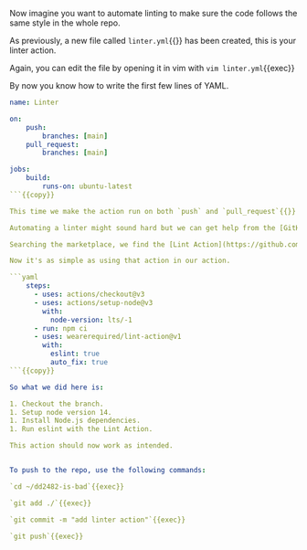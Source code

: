 Now imagine you want to automate linting to make sure the code follows the same style in the whole repo.

As previously, a new file called `linter.yml`{{}} has been created, this is your linter action.

Again, you can edit the file by opening it in vim with `vim linter.yml`{{exec}}

By now you know how to write the first few lines of YAML.

```yaml
name: Linter

on:
	push:
		branches: [main]
	pull_request:
		branches: [main]

jobs:
	build:
		runs-on: ubuntu-latest
```{{copy}}

This time we make the action run on both `push` and `pull_request`{{}} events.

Automating a linter might sound hard but we can get help from the [GitHub marketplace](https://github.com/marketplace).

Searching the marketplace, we find the [Lint Action](https://github.com/marketplace/actions/lint-action).

Now it's as simple as using that action in our action.

```yaml
    steps:
      - uses: actions/checkout@v3
      - uses: actions/setup-node@v3
        with:
          node-version: lts/-1
      - run: npm ci
      - uses: wearerequired/lint-action@v1
        with:
          eslint: true
          auto_fix: true
```{{copy}}

So what we did here is:

1. Checkout the branch.
1. Setup node version 14.
1. Install Node.js dependencies.
1. Run eslint with the Lint Action.

This action should now work as intended.


To push to the repo, use the following commands:

`cd ~/dd2482-is-bad`{{exec}}

`git add ./`{{exec}}

`git commit -m "add linter action"`{{exec}}

`git push`{{exec}}